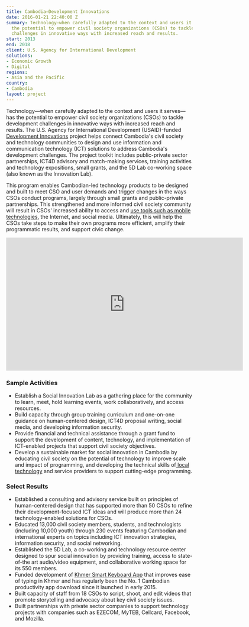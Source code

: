 ```yaml
---
title: Cambodia—Development Innovations
date: 2016-01-21 22:40:00 Z
summary: Technology—when carefully adapted to the context and users it serves—has
  the potential to empower civil society organizations (CSOs) to tackle development
  challenges in innovative ways with increased reach and results.
start: 2013
end: 2018
client: U.S. Agency for International Development
solutions:
- Economic Growth
- Digital
regions:
- Asia and the Pacific
country:
- Cambodia
layout: project
---
```


Technology—when carefully adapted to the context and users it serves—has the potential to empower civil society organizations (CSOs) to tackle development challenges in innovative ways with increased reach and results. The U.S. Agency for International Development (USAID)-funded [Development Innovations][1] project helps connect Cambodia's civil society and technology communities to design and use information and communication technology (ICT) solutions to address Cambodia's development challenges. The project toolkit includes public-private sector partnerships, ICT4D advisory and match-making services, training activities and technology expositions, small grants, and the 5D Lab co-working space (also known as the Innovation Lab).

This program enables Cambodian-led technology products to be designed and built to meet CSO and user demands and trigger changes in the ways CSOs conduct programs, largely through small grants and public-private partnerships. This strengthened and more informed civil society community will result in CSOs' increased ability to access and [use tools such as mobile technologies][2], the Internet, and social media. Ultimately, this will help the CSOs take steps to make their own programs more efficient, amplify their programmatic results, and support civic change.

<iframe src="https://player.vimeo.com/video/179469768" width="640" height="360" frameborder="0" webkitallowfullscreen mozallowfullscreen allowfullscreen></iframe>

###  Sample Activities

*  Establish a Social Innovation Lab as a gathering place for the community to learn, meet, hold learning events, work collaboratively, and access resources.
* Build capacity through group training curriculum and one-on-one guidance on human-centered design, ICT4D proposal writing, social media, and developing information security.
* Provide financial and technical assistance through a grant fund to support the development of content, technology, and implementation of ICT-enabled projects that support civil society objectives.
* Develop a sustainable market for social innovation in Cambodia by educating civil society on the potential of technology to improve scale and impact of programming, and developing the technical skills of[ local technology][4] and service providers to support cutting-edge programming.

###  Select Results

* Established a consulting and advisory service built on principles of human-centered design that has supported more than 50 CSOs to refine their development-focused ICT ideas and will produce more than 24 technology-enabled solutions for CSOs.
* Educated 13,000 civil society members, students, and technologists (including 10,000 youth) through 230 events featuring Cambodian and international experts on topics including ICT innovation strategies, information security, and social networking.
* Established the 5D Lab, a co-working and technology resource center designed to spur social innovation by providing training, access to state-of-the art audio/video equipment, and collaborative working space for its 550 members.
* Funded development of [Khmer Smart Keyboard App][5] that improves ease of typing in Khmer and has regularly been the No. 1 Cambodian productivity app download since it launched in early 2015.
* Built capacity of staff from 18 CSOs to script, shoot, and edit videos that promote storytelling and advocacy about key civil society issues.
* Built partnerships with private sector companies to support technology projects with companies such as EZECOM, MyTEB, Cellcard, Facebook, and Mozilla.

[1]: http://www.development-innovations.org/
[2]: http://www.forbes.com/sites/joshuawilwohl/2016/02/14/new-app-to-help-cambodians-track-complaints-made-with-local-govt/#58a2a8f47c8e
[3]: https://assetify-dai.com/projects/DI-pic.jpg
[4]: https://blog.usaid.gov/2015/09/empowering-voters-one-mobile-phone-at-a-time/
[5]: http://dai-global-developments.com/articles/300-000-downloads-and-counting-how-i-created-a-top-khmer-smartphone-app/?utm_source=daidotcom

